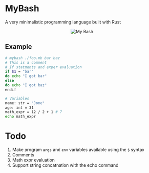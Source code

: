 # MyBash

A very minimalistic programming language built with Rust

<p align="center"> 
    <img src="./mybash
.png" alt="My Bash" title="My Bash">
</p>

## Example

```bash
# mybash ./foo.mb bar baz
# This is a comment
# If statments and exper evaluation
if $1 = "bar"
do echo "I got bar"
else
do echo "I got baz"
endif

# Variables
name: str = "Jone"
age: int = 31
math_expr = 12 / 2 + 1 # 7
echo math_expr
```

# Todo

1. Make program `args` and `env` variables available using the `$` syntax
2. Comments
3. Math expr evaluation
4. Support string concatnation with the echo command

